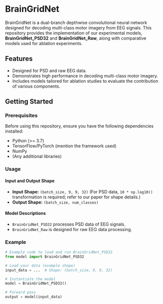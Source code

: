 # BrainGridNet

BrainGridNet is a dual-branch depthwise convolutional neural network designed for decoding multi-class motor imagery from EEG signals. This repository provides the implementation of our experimental models, **BrainGridNet_PSD32** and **BrainGridNet_Raw**, along with comparative models used for ablation experiments.

## Features
- Designed for PSD and raw EEG data.
- Demonstrates high performance in decoding multi-class motor imagery.
- Includes models tailored for ablation studies to evaluate the contribution of various components.

## Getting Started

### Prerequisites
Before using this repository, ensure you have the following dependencies installed:
- Python (>= 3.7)
- TensorFlow/PyTorch (mention the framework used)
- NumPy
- (Any additional libraries)

### Usage

#### Input and Output Shape
- **Input Shape:** `(batch_size, 9, 9, 32)` (For PSD data, `10 * np.log10()` transformation is required; refer to our paper for shape details.)
- **Output Shape:** `(batch_size, num_classes)`

#### Model Descriptions
- `BrainGridNet_PSD32` processes PSD data of EEG signals.
- `BrainGridNet_Raw` is designed for raw EEG data processing.

### Example
```python
# Example code to load and run BrainGridNet_PSD32
from model import BrainGridNet_PSD32

# Load your data (example shape)
input_data = ...  # Shape: (batch_size, 9, 9, 32)

# Instantiate the model
model = BrainGridNet_PSD32()

# Forward pass
output = model(input_data)
